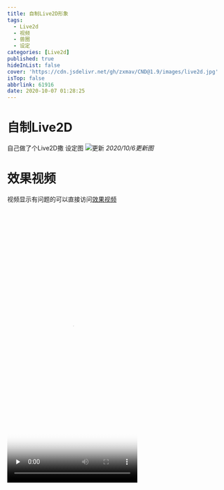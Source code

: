 ```yaml
---
title: 自制Live2D形象
tags:
  - Live2d
  - 视频
  - 兽圈
  - 设定
categories: [Live2d]
published: true
hideInList: false
cover: 'https://cdn.jsdelivr.net/gh/zxmav/CND@1.9/images/live2d.jpg'
isTop: false
abbrlink: 61916
date: 2020-10-07 01:28:25
---
```


# 自制Live2D
自己做了个Live2D撒
设定图
![更新](https://cdn.jsdelivr.net/gh/zxmav/CND@1.9/images/zxmacc.png)
       *2020/10/6更新图*


# 效果视频
视频显示有问题的可以直接访问[效果视频](https://cdn.jsdelivr.net/gh/zxmav/CND@1.9/images/livecc.mp4)

<video id="video" controls="" preload="none" width="300px" height="630px" poster="https://cdn.jsdelivr.net/gh/zxmav/CND@1.9/images/live2d.jpg">
      <source id="mp4"  src="https://cdn.jsdelivr.net/gh/zxmav/CND@1.9/images/livecc.mp4" type="video/mp4">
      </video>

